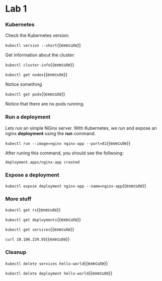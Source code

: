 # Lab 1

<!-- `kubeadm init --kubernetes-version $(kubeadm version -o short)`{{execute HOST1}} -->

### Kubernetes

Check the Kubernetes version:

`kubectl version --short`{{execute}}

Get information about the cluster:

`kubectl cluster-info`{{execute}}

`kubectl get nodes`{{execute}}

Notice something

`kubectl get pods`{{execute}}

Notice that there are no pods running.

### Run a deployment

Lets run an simple NGinx server. With Kubernetes, we run and expose an nginx **deployment**
using the **run** command.

`kubectl run --image=nginx nginx-app --port=81`{{execute}}

After runing this command, you should see the follwoing:

`deployment.apps/nginx-app created`

### Expose a deployment

`kubectl expose deployment nginx-app --name=nginx-app`{{execute}}

### More stuff

`kubectl get rs`{{execute}}

`kubectl get deployments`{{execute}}

`kubectl get services`{{execute}}

`curl 10.106.239.95`{{execute}}

### Cleanup

`kubectl delete services hello-world`{{execute}}

`kubectl delete deployment hello-world`{{execute}}

